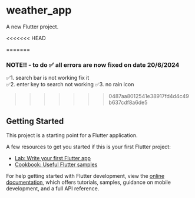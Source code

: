 # weather_app

A new Flutter project.

<<<<<<< HEAD

=======
### NOTE!! - to do  ✅ all errors are now fixed on date 20/6/2024
✅1. search bar is not working fix it  
✅2. enter key to search not working
✅3. no rain icon 
>>>>>>> 0487aa8012541e38917fd4d4c49b637cdf8a6de5

## Getting Started

This project is a starting point for a Flutter application.

A few resources to get you started if this is your first Flutter project:

- [Lab: Write your first Flutter app](https://docs.flutter.dev/get-started/codelab)
- [Cookbook: Useful Flutter samples](https://docs.flutter.dev/cookbook)

For help getting started with Flutter development, view the
[online documentation](https://docs.flutter.dev/), which offers tutorials,
samples, guidance on mobile development, and a full API reference.
